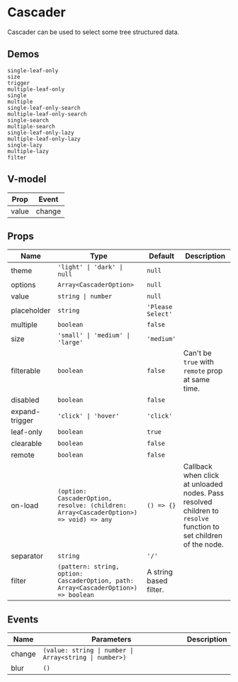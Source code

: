 # Cascader
Cascader can be used to select some tree structured data.
## Demos
```demo
single-leaf-only
size
trigger
multiple-leaf-only
single
multiple
single-leaf-only-search
multiple-leaf-only-search
single-search
multiple-search
single-leaf-only-lazy
multiple-leaf-only-lazy
single-lazy
multiple-lazy
filter
```
## V-model
|Prop|Event|
|-|-|
|value|change|

## Props
|Name|Type|Default|Description|
|-|-|-|-|
|theme|`'light' \| 'dark' \| null`|`null`||
|options|`Array<CascaderOption>`|`null`||
|value|`string \| number`|`null`||
|placeholder|`string`|`'Please Select'`||
|multiple|`boolean`|`false`||
|size|`'small' \| 'medium' \| 'large'`|`'medium'`||
|filterable|`boolean`|`false`|Can't be `true` with `remote` prop at same time.|
|disabled|`boolean`|`false`||
|expand-trigger|`'click' \| 'hover'`|`'click'`||
|leaf-only|`boolean`|`true`||
|clearable|`boolean`|`false`||
|remote|`boolean`|`false`||
|on-load|`(option: CascaderOption, resolve: (children: Array<CascaderOption>) => void) => any`|`() => {}`|Callback when click at unloaded nodes. Pass resolved children to `resolve` function to set children of the node.|
|separator|`string`|`'/'`||
|filter|`(pattern: string, option: CascaderOption, path: Array<CascaderOption>) => boolean`|A string based filter.||

## Events
|Name|Parameters|Description|
|-|-|-|
|change|`(value: string \| number \| Array<string \| number>)`||
|blur|`()`||